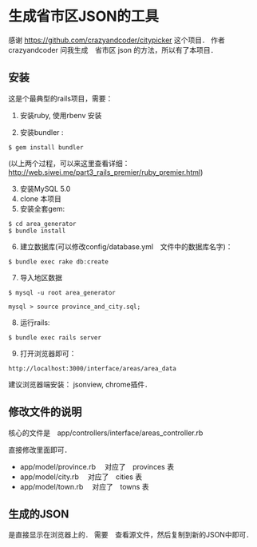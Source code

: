 # 生成省市区JSON的工具

感谢  https://github.com/crazyandcoder/citypicker  这个项目．
作者 crazyandcoder 问我生成　省市区 json 的方法，所以有了本项目．

## 安装

这是个最典型的rails项目，需要：

1. 安装ruby, 使用rbenv 安装

2. 安装bundler :

```
$ gem install bundler
```

(以上两个过程，可以来这里查看详细： http://web.siwei.me/part3_rails_premier/ruby_premier.html)


3. 安装MySQL 5.0
4. clone 本项目
5. 安装全套gem:

```
$ cd area_generator
$ bundle install
```
6. 建立数据库(可以修改config/database.yml　文件中的数据库名字)：

```
$ bundle exec rake db:create
```

7. 导入地区数据

```
$ mysql -u root area_generator

mysql > source province_and_city.sql;
```

8. 运行rails:

```
$ bundle exec rails server
```

9. 打开浏览器即可：

```
http://localhost:3000/interface/areas/area_data
```

建议浏览器端安装：  jsonview, chrome插件．

## 修改文件的说明

核心的文件是　app/controllers/interface/areas_controller.rb

直接修改里面即可．

- app/model/province.rb 　对应了　provinces 表
- app/model/city.rb 　对应了　cities 表
- app/model/town.rb 　对应了　towns 表

## 生成的JSON

是直接显示在浏览器上的．
需要　查看源文件，然后复制到新的JSON中即可．


